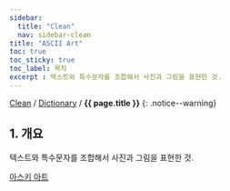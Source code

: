 ```yaml
---
sidebar:
  title: "Clean"
  nav: sidebar-clean
title: "ASCII Art"
toc: true
toc_sticky: true
toc_label: 목차
excerpt : 텍스트와 특수문자를 조합해서 사진과 그림을 표현한 것.
---
```

[Clean](/clean/) / [Dictionary](/clean/dictionary/) / **{{ page.title }}**
{: .notice--warning}


## 1. 개요

텍스트와 특수문자를 조합해서 사진과 그림을 표현한 것.

[아스키 아트](https://ko.wikipedia.org/wiki/%EC%95%84%EC%8A%A4%ED%82%A4_%EC%95%84%ED%8A%B8)
